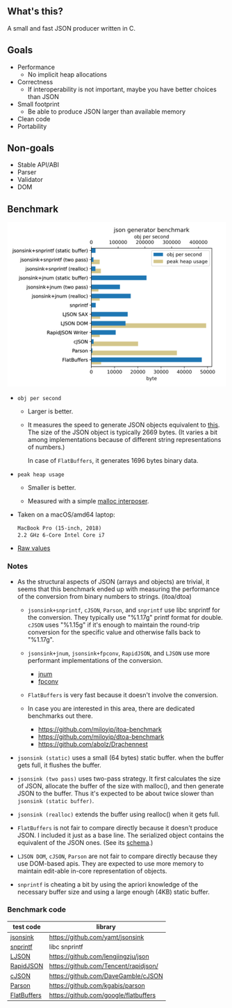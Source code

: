 ## What's this?

A small and fast JSON producer written in C.

## Goals

* Performance
  * No implicit heap allocations
* Correctness
  * If interoperability is not important, maybe you have better choices than JSON
* Small footprint
  * Be able to produce JSON larger than available memory
* Clean code
* Portability

## Non-goals

* Stable API/ABI
* Parser
* Validator
* DOM 

## Benchmark

![Graph](./bench/result.svg)

* `obj per second`

  * Larger is better.

  * It measures the speed to generate JSON objects equivalent to
    [this](bench/example.json).
    The size of the JSON object is typically 2669 bytes. (It varies a bit
    among implementations because of different string representations of
    numbers.)

    In case of `FlatBuffers`, it generates 1696 bytes binary data.

* `peak heap usage`

  * Smaller is better.

  * Measured with a simple [malloc interposer](bench/malloc_interposer.c).

* Taken on a macOS/amd64 laptop:

  ```
  MacBook Pro (15-inch, 2018)
  2.2 GHz 6-Core Intel Core i7
  ```

* [Raw values](./bench/result.csv)

### Notes

* As the structural aspects of JSON (arrays and objects) are trivial,
  it seems that this benchmark ended up with measuring the performance
  of the conversion from binary numbers to strings. (itoa/dtoa)

  * `jsonsink+snprintf`, `cJSON`, `Parson`, and `snprintf` use libc snprintf for
    the conversion. They typically use "%1.17g" printf format for double.
    `cJSON` uses "%1.15g" if it's enough to maintain the round-trip conversion for
    the specific value and otherwise falls back to "%1.17g".

  * `jsonsink+jnum`, `jsonsink+fpconv`, `RapidJSON`, and `LJSON` use more
    performant implementations of the conversion.

    * [jnum](https://github.com/lengjingzju/json/blob/master/jnum.c)
    * [fpconv](https://github.com/night-shift/fpconv)

  * `FlatBuffers` is very fast because it doesn't involve the conversion.

  * In case you are interested in this area, there are dedicated
    benchmarks out there.

    * https://github.com/miloyip/itoa-benchmark
    * https://github.com/miloyip/dtoa-benchmark
    * https://github.com/abolz/Drachennest

* `jsonsink (static)` uses a small (64 bytes) static buffer.
  when the buffer gets full, it flushes the buffer.

* `jsonsink (two pass)` uses two-pass strategy. It first calculates the
  size of JSON, allocate the buffer of the size with malloc(), and then
  generate JSON to the buffer. Thus it's expected to be about twice slower
  than `jsonsink (static buffer)`.

* `jsonsink (realloc)` extends the buffer using realloc() when it gets full.

* `FlatBuffers` is not fair to compare directly because it doesn't produce JSON.
  I included it just as a base line.
  The serialized object contains the equivalent of the JSON ones.
  (See its [schema](./bench/test.fbs).)

* `LJSON DOM`, `cJSON`, `Parson` are not fair to compare directly because they
  use DOM-based apis. They are expected to use more memory to maintain edit-able
  in-core representation of objects.

* `snprintf` is cheating a bit by using the apriori knowledge of
  the necessary buffer size and using a large enough (4KB) static buffer.

### Benchmark code

| test code                              | library
| -------------------------------------- | ------------------------------------------
| [jsonsink](./bench/jsonsink.c)         | https://github.com/yamt/jsonsink
| [snprintf](./bench/snprintf.c)         | libc snprintf
| [LJSON](./bench/ljson.c)               | https://github.com/lengjingzju/json
| [RapidJSON](./bench/rapidjson.cxx)     | https://github.com/Tencent/rapidjson/
| [cJSON](./bench/cjson.c)               | https://github.com/DaveGamble/cJSON
| [Parson](./bench/parson.c)             | https://github.com/kgabis/parson
| [FlatBuffers](./bench/flatbuffers.cxx) | https://github.com/google/flatbuffers
